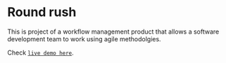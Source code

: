 # Round rush

This is project of a workflow management product that allows a software development team to work using agile methodolgies.

Check [`live demo here`](https://round-rush-28a5f.web.app/).
